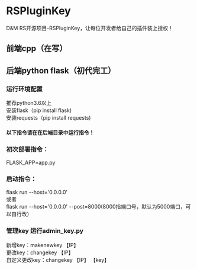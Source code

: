 # RSPluginKey
D&amp;M RS开源项目-RSPluginKey，让每位开发者给自己的插件装上授权！
## 前端cpp（在写）

## 后端python flask（初代完工）
### 运行环境配置
 推荐python3.6以上  
 安装flask（pip install flask)  
 安装requests（pip install requests)  
#### 以下指令请在在后端目录中运行指令！
### 初次部署指令：
 FLASK_APP=app.py
### 启动指令：
 flask run --host='0.0.0.0'  
 或者  
 flask run --host='0.0.0.0' --post=8000(8000指端口号，默认为5000端口，可以自行改）
### 管理key  运行admin_key.py
 新增key：makenewkey 【IP】  
 更改key：changekey 【IP】  
 自定义更改key：changekey 【IP】 【key】  
